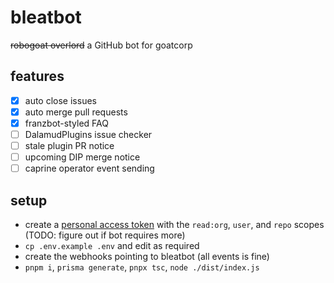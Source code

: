 # bleatbot

~~robogoat overlord~~ a GitHub bot for goatcorp

## features

- [x] auto close issues
- [x] auto merge pull requests
- [x] franzbot-styled FAQ
- [ ] DalamudPlugins issue checker
- [ ] stale plugin PR notice
- [ ] upcoming DIP merge notice
- [ ] caprine operator event sending

## setup

- create a [personal access token](https://github.com/settings/tokens) with the `read:org`, `user`, and `repo` scopes (TODO: figure out if bot requires more)
- `cp .env.example .env` and edit as required
- create the webhooks pointing to bleatbot (all events is fine)
- `pnpm i`, `prisma generate`, `pnpx tsc`, `node ./dist/index.js`
